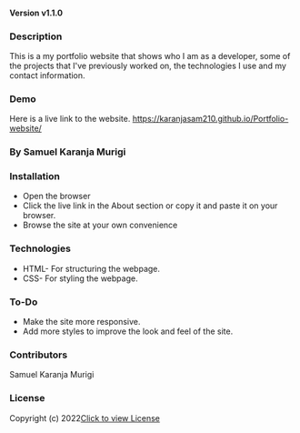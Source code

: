 
#### Version v1.1.0

### Description
This is a my portfolio website that shows who I am as a developer, some of the projects that I've previously worked on, the technologies I use and my contact information.

### Demo
Here is a live link to the website. https://karanjasam210.github.io/Portfolio-website/


### By Samuel Karanja Murigi


### Installation
* Open the browser
* Click the live link in the About section or copy it and paste it on your browser.
* Browse the site at your own convenience

### Technologies
* HTML- For structuring the webpage.
* CSS- For styling the webpage.

### To-Do
* Make the site more responsive.
* Add more styles to improve the look and feel of the site.

### Contributors
Samuel Karanja Murigi

### License
Copyright (c) 2022[Click to view License](LICENSE)